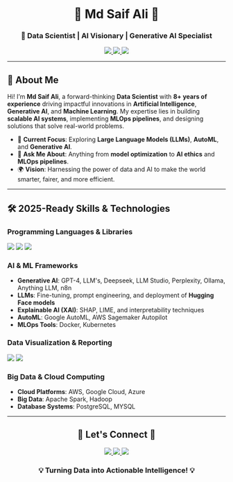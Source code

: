 <div align="center">
  

  <h1>🌌 Md Saif Ali 🌌</h1>
  <h3>🚀 Data Scientist | AI Visionary | Generative AI Specialist</h3>

  <p>
    <a href="https://linkedin.com/in/md-saif-ali-9815a774" target="_blank">
      <img src="https://img.shields.io/badge/-LinkedIn-0A66C2?style=for-the-badge&logo=linkedin&logoColor=white"/>
    </a>
    <a href="https://github.com/alimdsaif3" target="_blank">
      <img src="https://img.shields.io/badge/-GitHub-181717?style=for-the-badge&logo=github&logoColor=white"/>
    </a>
    <a href="mailto:alimdsaif3@gmail.com" target="_blank">
      <img src="https://img.shields.io/badge/-Email-EA4335?style=for-the-badge&logo=gmail&logoColor=white"/>
    </a>
  </p>
</div>

---

## 🌟 About Me

Hi! I’m **Md Saif Ali**, a forward-thinking **Data Scientist** with **8+ years of experience** driving impactful innovations in **Artificial Intelligence**, **Generative AI**, and **Machine Learning**. My expertise lies in building **scalable AI systems**, implementing **MLOps pipelines**, and designing solutions that solve real-world problems.

- 🧠 **Current Focus**: Exploring **Large Language Models (LLMs)**, **AutoML**, and **Generative AI**.
- 💬 **Ask Me About**: Anything from **model optimization** to **AI ethics** and **MLOps pipelines**.
- 🌍 **Vision**: Harnessing the power of data and AI to make the world smarter, fairer, and more efficient.

---

## 🛠️ 2025-Ready Skills & Technologies

### **Programming Languages & Libraries**
<div>
  <img src="https://img.shields.io/badge/-Python-3776AB?style=for-the-badge&logo=python&logoColor=white"/>
  <img src="https://img.shields.io/badge/-PyTorch-EE4C2C?style=for-the-badge&logo=pytorch&logoColor=white"/>
  <img src="https://img.shields.io/badge/-TensorFlow-FF6F00?style=for-the-badge&logo=tensorflow&logoColor=white"/>
</div>

### **AI & ML Frameworks**
- **Generative AI**: GPT-4, LLM's, Deepseek, LLM Studio, Perplexity, Ollama, Anything LLM, n8n
- **LLMs**: Fine-tuning, prompt engineering, and deployment of **Hugging Face models**  
- **Explainable AI (XAI)**: SHAP, LIME, and interpretability techniques  
- **AutoML**: Google AutoML, AWS Sagemaker Autopilot  
- **MLOps Tools**: Docker, Kubernetes  

### **Data Visualization & Reporting**
<div>
  <img src="https://img.shields.io/badge/-Power%20BI-F2C811?style=for-the-badge&logo=powerbi&logoColor=black"/>
  <img src="https://img.shields.io/badge/-Plotly-3F4F75?style=for-the-badge&logo=plotly&logoColor=white"/>
</div>

### **Big Data & Cloud Computing**
- **Cloud Platforms**: AWS, Google Cloud, Azure  
- **Big Data**: Apache Spark, Hadoop  
- **Database Systems**: PostgreSQL, MYSQL

---

<div align="center">
  <h2>🌟 Let's Connect 🌟</h2>
  <p>
    <a href="https://linkedin.com/in/md-saif-ali-9815a774" target="_blank">
      <img src="https://img.shields.io/badge/-LinkedIn-0A66C2?style=for-the-badge&logo=linkedin&logoColor=white"/>
    </a>
    <a href="https://github.com/alimdsaif3" target="_blank">
      <img src="https://img.shields.io/badge/-GitHub-181717?style=for-the-badge&logo=github&logoColor=white"/>
    </a>
    <a href="mailto:alimdsaif3@gmail.com" target="_blank">
      <img src="https://img.shields.io/badge/-Email-EA4335?style=for-the-badge&logo=gmail&logoColor=white"/>
    </a>
  </p>
  <h3>💡 Turning Data into Actionable Intelligence! 💡</h3>
</div>

